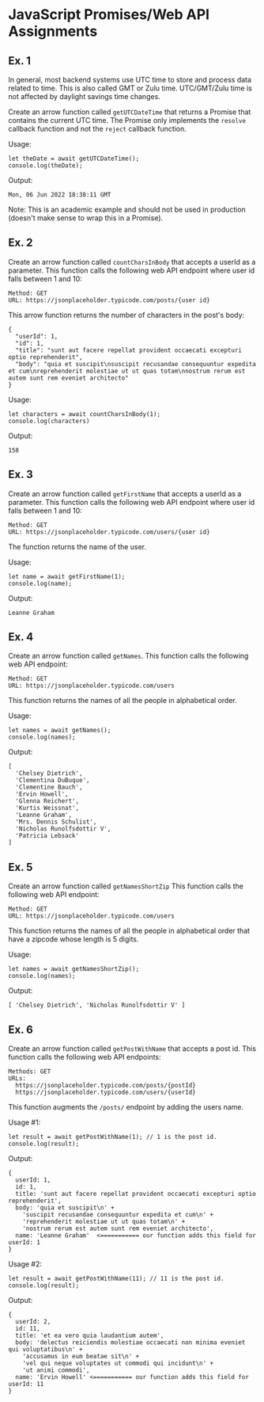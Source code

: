 # JavaScript Promises/Web API Assignments

## Ex. 1 

In general, most backend systems use UTC time to store and process data related to time.  This is also called GMT or Zulu time.  UTC/GMT/Zulu time is not affected by daylight savings time changes.

Create an arrow function called `getUTCDateTime` that returns a Promise that contains the current UTC time.  The Promise only implements the `resolve` callback function and not the `reject` callback function.

Usage:
```
let theDate = await getUTCDateTime();
console.log(theDate);
```

Output:
```
Mon, 06 Jun 2022 18:38:11 GMT
```

Note: This is an academic example and should not be used in production (doesn't make sense to wrap this in a Promise).

## Ex. 2

Create an arrow function called `countCharsInBody` that accepts a userId as a parameter.  This function calls the following
web API endpoint where user id falls between 1 and 10:

```
Method: GET 
URL: https://jsonplaceholder.typicode.com/posts/{user id}
```

This arrow function returns the number of characters in the post's body:

```
{
  "userId": 1,
  "id": 1,
  "title": "sunt aut facere repellat provident occaecati excepturi optio reprehenderit",
  "body": "quia et suscipit\nsuscipit recusandae consequuntur expedita et cum\nreprehenderit molestiae ut ut quas totam\nnostrum rerum est autem sunt rem eveniet architecto"
}
```

Usage:
```
let characters = await countCharsInBody(1);
console.log(characters)
```

Output:
```
158
```

## Ex. 3

Create an arrow function called `getFirstName` that accepts a userId as a parameter.  This function calls the following
web API endpoint where user id falls between 1 and 10:

```
Method: GET
URL: https://jsonplaceholder.typicode.com/users/{user id}
```

The function returns the name of the user.

Usage:
```
let name = await getFirstName(1);
console.log(name);
```

Output:
```
Leanne Graham
```

## Ex. 4

Create an arrow function called `getNames`. This function calls the following  web API endpoint:

```
Method: GET
URL: https://jsonplaceholder.typicode.com/users
```

This function returns the names of all the people in alphabetical order.

Usage:
```
let names = await getNames();
console.log(names);
```

Output:
```
[
  'Chelsey Dietrich',
  'Clementina DuBuque',
  'Clementine Bauch',
  'Ervin Howell',
  'Glenna Reichert',
  'Kurtis Weissnat',
  'Leanne Graham',
  'Mrs. Dennis Schulist',
  'Nicholas Runolfsdottir V',
  'Patricia Lebsack'
]
```

## Ex. 5

Create an arrow function called `getNamesShortZip` This function calls the following web API endpoint:

```
Method: GET
URL: https://jsonplaceholder.typicode.com/users
```

This function returns the names of all the people in alphabetical order that have a zipcode whose length is 5 digits.

Usage:
```
let names = await getNamesShortZip();
console.log(names);
```

Output:
```
[ 'Chelsey Dietrich', 'Nicholas Runolfsdottir V' ]
```


## Ex. 6

Create an arrow function called `getPostWithName` that accepts a post id. This function calls the following web API endpoints:

```
Methods: GET
URLs: 
  https://jsonplaceholder.typicode.com/posts/{postId}
  https://jsonplaceholder.typicode.com/users/{userId}
```

This function augments the `/posts/` endpoint by adding the users name.

Usage #1:
```
let result = await getPostWithName(1); // 1 is the post id.
console.log(result);
```

Output:
```
{
  userId: 1,
  id: 1,
  title: 'sunt aut facere repellat provident occaecati excepturi optio reprehenderit',
  body: 'quia et suscipit\n' +
    'suscipit recusandae consequuntur expedita et cum\n' +        
    'reprehenderit molestiae ut ut quas totam\n' +
    'nostrum rerum est autem sunt rem eveniet architecto',        
  name: 'Leanne Graham'  <=========== our function adds this field for userId: 1
}
```


Usage #2:
```
let result = await getPostWithName(11); // 11 is the post id.
console.log(result);
```

Output:
```
{
  userId: 2,
  id: 11,
  title: 'et ea vero quia laudantium autem',
  body: 'delectus reiciendis molestiae occaecati non minima eveniet qui voluptatibus\n' +
    'accusamus in eum beatae sit\n' +
    'vel qui neque voluptates ut commodi qui incidunt\n' +        
    'ut animi commodi',
  name: 'Ervin Howell' <=========== our function adds this field for userId: 11
}
```
